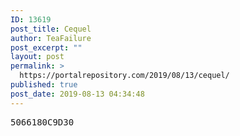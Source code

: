 ```yaml
---
ID: 13619
post_title: Cequel
author: TeaFailure
post_excerpt: ""
layout: post
permalink: >
  https://portalrepository.com/2019/08/13/cequel/
published: true
post_date: 2019-08-13 04:34:48
---
```

<pre>5066180C9D30</pre>